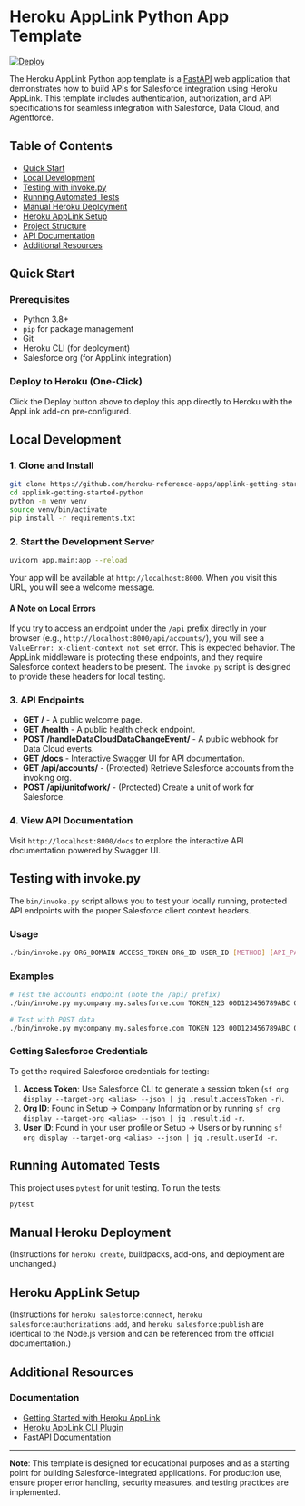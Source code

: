 # Heroku AppLink Python App Template

[![Deploy](https://www.herokucdn.com/deploy/button.svg)](https://www.heroku.com/deploy?template=https://github.com/heroku-reference-apps/applink-getting-started-python)

The Heroku AppLink Python app template is a [FastAPI](https://fastapi.tiangolo.com/) web application that demonstrates how to build APIs for Salesforce integration using Heroku AppLink. This template includes authentication, authorization, and API specifications for seamless integration with Salesforce, Data Cloud, and Agentforce.

## Table of Contents

- [Quick Start](#quick-start)
- [Local Development](#local-development)
- [Testing with invoke.py](#testing-with-invokepy)
- [Running Automated Tests](#running-automated-tests)
- [Manual Heroku Deployment](#manual-heroku-deployment)
- [Heroku AppLink Setup](#heroku-applink-setup)
- [Project Structure](#project-structure)
- [API Documentation](#api-documentation)
- [Additional Resources](#additional-resources)

## Quick Start

### Prerequisites

- Python 3.8+
- `pip` for package management
- Git
- Heroku CLI (for deployment)
- Salesforce org (for AppLink integration)

### Deploy to Heroku (One-Click)

Click the Deploy button above to deploy this app directly to Heroku with the AppLink add-on pre-configured.

## Local Development

### 1. Clone and Install

```bash
git clone https://github.com/heroku-reference-apps/applink-getting-started-python.git
cd applink-getting-started-python
python -m venv venv
source venv/bin/activate
pip install -r requirements.txt
```

### 2. Start the Development Server

```bash
uvicorn app.main:app --reload
```

Your app will be available at `http://localhost:8000`. When you visit this URL, you will see a welcome message.

#### A Note on Local Errors
If you try to access an endpoint under the `/api` prefix directly in your browser (e.g., `http://localhost:8000/api/accounts/`), you will see a `ValueError: x-client-context not set` error. This is expected behavior. The AppLink middleware is protecting these endpoints, and they require Salesforce context headers to be present. The `invoke.py` script is designed to provide these headers for local testing.

### 3. API Endpoints

- **GET /** - A public welcome page.
- **GET /health** - A public health check endpoint.
- **POST /handleDataCloudDataChangeEvent/** - A public webhook for Data Cloud events.
- **GET /docs** - Interactive Swagger UI for API documentation.
- **GET /api/accounts/** - (Protected) Retrieve Salesforce accounts from the invoking org.
- **POST /api/unitofwork/** - (Protected) Create a unit of work for Salesforce.

### 4. View API Documentation

Visit `http://localhost:8000/docs` to explore the interactive API documentation powered by Swagger UI.

## Testing with invoke.py

The `bin/invoke.py` script allows you to test your locally running, protected API endpoints with the proper Salesforce client context headers.

### Usage

```bash
./bin/invoke.py ORG_DOMAIN ACCESS_TOKEN ORG_ID USER_ID [METHOD] [API_PATH] [--data DATA]
```

### Examples

```bash
# Test the accounts endpoint (note the /api/ prefix)
./bin/invoke.py mycompany.my.salesforce.com TOKEN_123 00D123456789ABC 005123456789ABC GET /api/accounts/

# Test with POST data
./bin/invoke.py mycompany.my.salesforce.com TOKEN_123 00D123456789ABC 005123456789ABC POST /api/unitofwork/ --data '{"data":{"accountName":"Test Account", "lastName":"Test", "subject":"Test Case"}}'
```

### Getting Salesforce Credentials

To get the required Salesforce credentials for testing:

1.  **Access Token**: Use Salesforce CLI to generate a session token (`sf org display --target-org <alias> --json | jq .result.accessToken -r`).
2.  **Org ID**: Found in Setup → Company Information or by running `sf org display --target-org <alias> --json | jq .result.id -r`.
3.  **User ID**: Found in your user profile or Setup → Users or by running `sf org display --target-org <alias> --json | jq .result.userId -r`.

## Running Automated Tests

This project uses `pytest` for unit testing. To run the tests:

```bash
pytest
```

## Manual Heroku Deployment

(Instructions for `heroku create`, buildpacks, add-ons, and deployment are unchanged.)

## Heroku AppLink Setup

(Instructions for `heroku salesforce:connect`, `heroku salesforce:authorizations:add`, and `heroku salesforce:publish` are identical to the Node.js version and can be referenced from the official documentation.)

## Additional Resources

### Documentation

- [Getting Started with Heroku AppLink](https://devcenter.heroku.com/articles/getting-started-heroku-applink)
- [Heroku AppLink CLI Plugin](https://devcenter.heroku.com/articles/heroku-applink-cli)
- [FastAPI Documentation](https://fastapi.tiangolo.com/)

---

**Note**: This template is designed for educational purposes and as a starting point for building Salesforce-integrated applications. For production use, ensure proper error handling, security measures, and testing practices are implemented.
